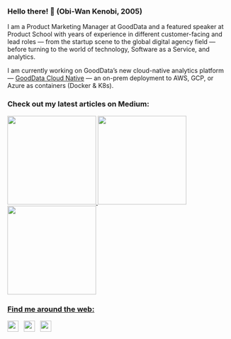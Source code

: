 ### Hello there! 👋 (Obi-Wan Kenobi, 2005)

I am a Product Marketing Manager at GoodData and a featured speaker at Product School with years of experience in different customer-facing and lead roles — from the startup scene to the global digital agency field — before turning to the world of technology, Software as a Service, and analytics.

I am currently working on GoodData’s new cloud-native analytics platform — [GoodData Cloud Native](https://hub.docker.com/r/gooddata/gooddata-cn-ce) — an on-prem deployment to AWS, GCP, or Azure as containers (Docker & K8s).


### Check out my latest articles on Medium:

<a target="_blank" href="https://lahannin.medium.com/analytics-as-code-managing-analytics-solutions-like-any-other-software-504372ba6a61"><img src="https://i.ibb.co/jV6kx70/Screenshot-2022-03-04-at-19-39-20.png" height="200"> 
<a target="_blank" href="https://lahannin.medium.com/danger-zone-inconsistent-metrics-at-work-306f09051a4"><img src="https://i.ibb.co/wMFYM86/Screenshot-2022-03-04-at-19-39-36.png" height="200"> 
<a target="_blank" href="https://medium.com/gooddata-developers/headless-bi-x-data-lakehouse-ce7388ba5159"><img src="https://i.ibb.co/5s2tH9x/Screenshot-2022-03-04-at-19-39-54.png" height="200"> 

      

### Find me around the web:
      
[<img src="https://cdn-icons-png.flaticon.com/128/25/25347.png" height="25" />](https://twitter.com/Lahannin)
&nbsp; [<img src="https://cdn-icons-png.flaticon.com/128/61/61109.png" height="25" />](https://www.linkedin.com/in/laurihanninen/)
&nbsp; [<img src="https://cdn-icons-png.flaticon.com/128/5968/5968906.png" height="25" />](https://medium.com/@lahannin)
